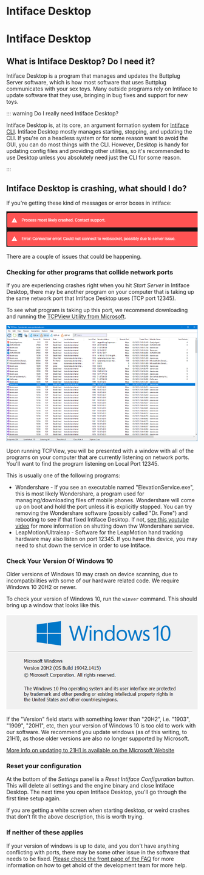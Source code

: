 # Intiface Desktop

# Intiface Desktop

## What is Intiface Desktop? Do I need it?

Intiface Desktop is a program that manages and updates the Buttplug Server software, which is how most software that uses Buttplug communicates with your sex toys. Many outside programs rely on Intiface to update software that they use, bringing in bug fixes and support for new toys.

::: warning Do I really need Intiface Desktop?

Intiface Desktop is, at its core, an argument formation system for [Intiface CLI](https://github.com/intiface/intiface-cli-rs). Intiface Desktop mostly manages starting, stopping, and updating the CLI. If you're on a headless system or for some reason want to avoid the GUI, you can do most things with the CLI. However, Desktop is handy for updating config files and providing other utilities, so it's recommended to use Desktop unless you absolutely need just the CLI for some reason.

:::
## Intiface Desktop is crashing, what should I do?

If you're getting these kind of messages or error boxes in intiface:

![intiface error messages](./intiface-error.png)

There are a couple of issues that could be happening.

### Checking for other programs that collide network ports

If you are experiencing crashes right when you hit _Start Server_ in Intiface Desktop, there may be another program on your computer that is taking up the same network port that Intiface Desktop uses (TCP port 12345).

To see what program is taking up this port, we recommend downloading and running the [TCPView Utility from Microsoft](https://docs.microsoft.com/en-us/sysinternals/downloads/tcpview).

![TCPView UI](./tcpview.png)

Upon running TCPView, you will be presented with a window with all of the programs on your computer that are currently listening on network ports. You'll want to find the program listening on Local Port 12345.

This is usually one of the following programs:

- Wondershare - If you see an executable named "ElevationService.exe", this is most likely
  Wondershare, a program used for managing/downloading files off mobile phones. Wondershare will come up on boot and hold the port unless it is explicitly stopped. You can try removing the Wondershare software (possibly called "Dr. Fone") and rebooting to see if that fixed Intiface Desktop. If not, [see this youtube video](https://www.youtube.com/watch?v=eqQSFENrjeI) for more information on shutting down thw Wondershare service.
- LeapMotion/Ultraleap - Software for the LeapMotion hand tracking hardware may also listen on port
  12345. If you have this device, you may need to shut down the service in order to use Intiface.

### Check Your Version Of Windows 10

Older versions of Windows 10 may crash on device scanning, due to incompatibilities with some of our hardware related code. We require Windows 10 20H2 or newer.

To check your version of Windows 10, run the `winver` command. This should bring up a window that looks like this.

![winver output](./winver.png)

If the "Version" field starts with something lower than "20H2", i.e. "1903", "1909", "20H1", etc, then your version of Windows 10 is too old to work with our software. We recommend you update windows (as of this writing, to 21H1), as those older versions are also no longer supported by Microsoft.

[More info on updating to 21H1 is available on the Microsoft Website](https://blogs.windows.com/windowsexperience/2021/05/18/how-to-get-the-windows-10-may-2021-update/)

### Reset your configuration

At the bottom of the _Settings_ panel is a _Reset Intiface Configuration_ button. This will delete all settings and the engine binary and close Intiface Desktop. The next time you open Intiface Desktop, you'll go through the first time setup again.

If you are getting a white screen when starting desktop, or weird crashes that don't fit the above description, this is worth trying.

### If neither of these applies

If your version of windows is up to date, and you don't have anything conflicting with ports, there may be some other issue in the software that needs to be fixed. [Please check the front page of the FAQ](/) for more information on how to get ahold of the development team for more help.